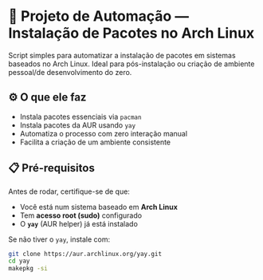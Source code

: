 # 🐧 Projeto de Automação — Instalação de Pacotes no Arch Linux

Script simples para automatizar a instalação de pacotes em sistemas baseados no Arch Linux. Ideal para pós-instalação ou criação de ambiente pessoal/de desenvolvimento do zero.

## ⚙️ O que ele faz

- Instala pacotes essenciais via `pacman`
- Instala pacotes da AUR usando `yay`
- Automatiza o processo com zero interação manual
- Facilita a criação de um ambiente consistente

## 📋 Pré-requisitos

Antes de rodar, certifique-se de que:

- Você está num sistema baseado em **Arch Linux**
- Tem **acesso root (sudo)** configurado
- O **`yay`** (AUR helper) já está instalado

Se não tiver o `yay`, instale com:

```bash
git clone https://aur.archlinux.org/yay.git
cd yay
makepkg -si
